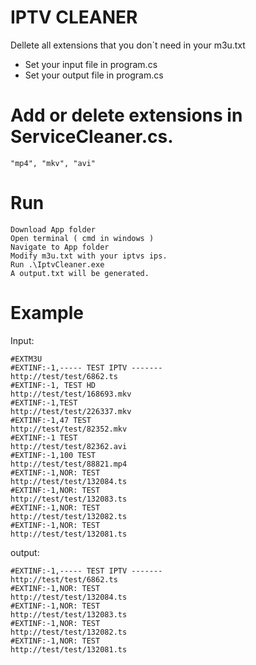 # IPTV CLEANER

Dellete all extensions that you don´t need in your m3u.txt

  - Set your input file in program.cs
  - Set your output file in program.cs

# Add or delete extensions in ServiceCleaner.cs.

    "mp4", "mkv", "avi"

# Run 
    Download App folder
    Open terminal ( cmd in windows )
    Navigate to App folder
    Modify m3u.txt with your iptvs ips.
    Run .\IptvCleaner.exe
    A output.txt will be generated.
    
# Example
Input:

    #EXTM3U
    #EXTINF:-1,----- TEST IPTV -------
    http://test/test/6862.ts
    #EXTINF:-1, TEST HD
    http://test/test/168693.mkv
    #EXTINF:-1,TEST
    http://test/test/226337.mkv
    #EXTINF:-1,47 TEST
    http://test/test/82352.mkv
    #EXTINF:-1 TEST
    http://test/test/82362.avi
    #EXTINF:-1,100 TEST
    http://test/test/88821.mp4
    #EXTINF:-1,NOR: TEST
    http://test/test/132084.ts
    #EXTINF:-1,NOR: TEST
    http://test/test/132083.ts
    #EXTINF:-1,NOR: TEST
    http://test/test/132082.ts
    #EXTINF:-1,NOR: TEST
    http://test/test/132081.ts
   
output:

    #EXTINF:-1,----- TEST IPTV -------
    http://test/test/6862.ts
    #EXTINF:-1,NOR: TEST
    http://test/test/132084.ts
    #EXTINF:-1,NOR: TEST
    http://test/test/132083.ts
    #EXTINF:-1,NOR: TEST
    http://test/test/132082.ts
    #EXTINF:-1,NOR: TEST
    http://test/test/132081.ts
